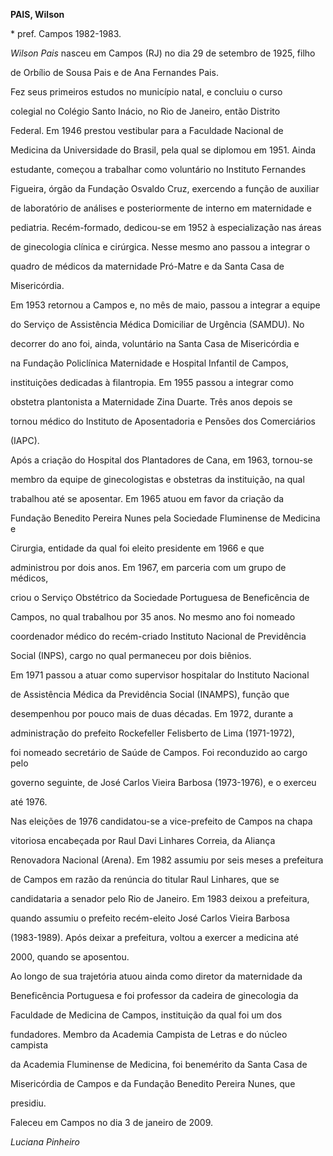 **PAIS, Wilson**



\* pref. Campos 1982-1983.



*Wilson Pais* nasceu em Campos (RJ) no dia 29 de setembro de 1925, filho

de Orbílio de Sousa Pais e de Ana Fernandes Pais.



Fez seus primeiros estudos no município natal, e concluiu o curso

colegial no Colégio Santo Inácio, no Rio de Janeiro, então Distrito

Federal. Em 1946 prestou vestibular para a Faculdade Nacional de

Medicina da Universidade do Brasil, pela qual se diplomou em 1951. Ainda

estudante, começou a trabalhar como voluntário no Instituto Fernandes

Figueira, órgão da Fundação Osvaldo Cruz, exercendo a função de auxiliar

de laboratório de análises e posteriormente de interno em maternidade e

pediatria. Recém-formado, dedicou-se em 1952 à especialização nas áreas

de ginecologia clínica e cirúrgica. Nesse mesmo ano passou a integrar o

quadro de médicos da maternidade Pró-Matre e da Santa Casa de

Misericórdia.



Em 1953 retornou a Campos e, no mês de maio, passou a integrar a equipe

do Serviço de Assistência Médica Domiciliar de Urgência (SAMDU). No

decorrer do ano foi, ainda, voluntário na Santa Casa de Misericórdia e

na Fundação Policlínica Maternidade e Hospital Infantil de Campos,

instituições dedicadas à filantropia. Em 1955 passou a integrar como

obstetra plantonista a Maternidade Zina Duarte. Três anos depois se

tornou médico do Instituto de Aposentadoria e Pensões dos Comerciários

(IAPC).



Após a criação do Hospital dos Plantadores de Cana, em 1963, tornou-se

membro da equipe de ginecologistas e obstetras da instituição, na qual

trabalhou até se aposentar. Em 1965 atuou em favor da criação da

Fundação Benedito Pereira Nunes pela Sociedade Fluminense de Medicina e

Cirurgia, entidade da qual foi eleito presidente em 1966 e que

administrou por dois anos. Em 1967, em parceria com um grupo de médicos,

criou o Serviço Obstétrico da Sociedade Portuguesa de Beneficência de

Campos, no qual trabalhou por 35 anos. No mesmo ano foi nomeado

coordenador médico do recém-criado Instituto Nacional de Previdência

Social (INPS), cargo no qual permaneceu por dois biênios.



Em 1971 passou a atuar como supervisor hospitalar do Instituto Nacional

de Assistência Médica da Previdência Social (INAMPS), função que

desempenhou por pouco mais de duas décadas. Em 1972, durante a

administração do prefeito Rockefeller Felisberto de Lima (1971-1972),

foi nomeado secretário de Saúde de Campos. Foi reconduzido ao cargo pelo

governo seguinte, de José Carlos Vieira Barbosa (1973-1976), e o exerceu

até 1976.



Nas eleições de 1976 candidatou-se a vice-prefeito de Campos na chapa

vitoriosa encabeçada por Raul Davi Linhares Correia, da Aliança

Renovadora Nacional (Arena). Em 1982 assumiu por seis meses a prefeitura

de Campos em razão da renúncia do titular Raul Linhares, que se

candidataria a senador pelo Rio de Janeiro. Em 1983 deixou a prefeitura,

quando assumiu o prefeito recém-eleito José Carlos Vieira Barbosa

(1983-1989). Após deixar a prefeitura, voltou a exercer a medicina até

2000, quando se aposentou.



Ao longo de sua trajetória atuou ainda como diretor da maternidade da

Beneficência Portuguesa e foi professor da cadeira de ginecologia da

Faculdade de Medicina de Campos, instituição da qual foi um dos

fundadores. Membro da Academia Campista de Letras e do núcleo campista

da Academia Fluminense de Medicina, foi benemérito da Santa Casa de

Misericórdia de Campos e da Fundação Benedito Pereira Nunes, que

presidiu.



Faleceu em Campos no dia 3 de janeiro de 2009.



*Luciana Pinheiro*




